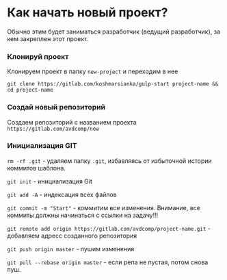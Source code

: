 # Как начать новый проект?
Обычно этим будет заниматься разработчик (ведущий разработчик), за кем закреплен этот проект.

### Клонируй проект

Клонируем проект в папку `new-project` и переходим в нее
```
git clone https://gitlab.com/koshmarsianka/gulp-start project-name && cd project-name
```

### Создай новый репозиторий

Создаем репозиторий с названием проекта
```https://gitlab.com/avdcomp/new```

### Инициализация GIT

`rm -rf .git` - удаляем папку `.git`, избавляясь от избыточной истории коммитов шаблона.

`git init` - инициализация Git

`git add -A` - индексация всех файлов

`git commit -m "Start"` - коммитим все изменения. Внимание, все коммиты должны начинаться с ссылки на задачу!!!

`git remote add origin https://gitlab.com/avdcomp/project-name.git` - добавляем адресс созданного репозитория

`git push origin master` - пушим изменения

`git pull --rebase origin master` - если репа не пустая, потом снова пуш.
